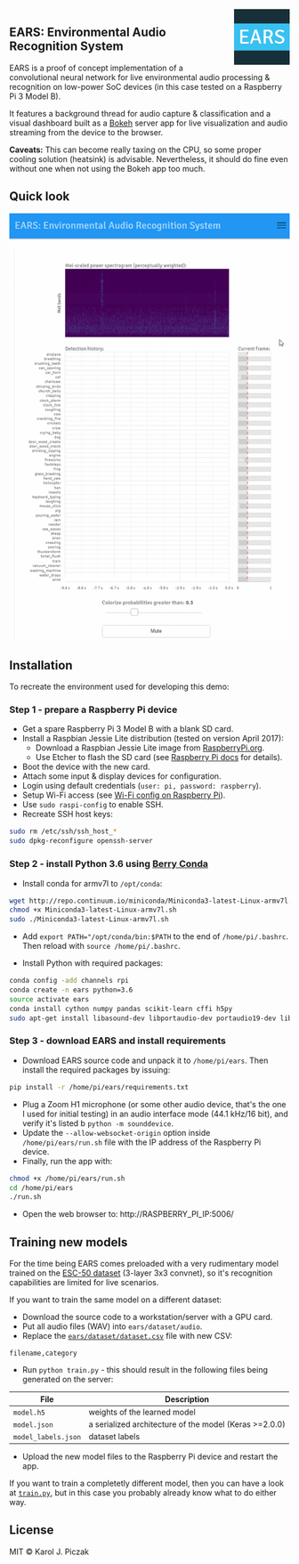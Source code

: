 <img src="logo.gif" alt="EARS logo" title="Environmental Audio Recognition System" align="right" />

## EARS: Environmental Audio Recognition System

EARS is a proof of concept implementation of a convolutional neural network for live environmental audio processing & recognition on low-power SoC devices (in this case tested on a Raspberry Pi 3 Model B).

It features a background thread for audio capture & classification and a visual dashboard built as a [Bokeh](https://github.com/bokeh/bokeh/) server app for live visualization and audio streaming from the device to the browser.

**Caveats:**
This can become really taxing on the CPU, so some proper cooling solution (heatsink) is advisable. Nevertheless, it should do fine even without one when not using the Bokeh app too much.

## Quick look

![Demo of EARS: Environmental Audio Recognition System](EARS-demo.gif)

## Installation

To recreate the environment used for developing this demo:

### Step 1 - prepare a Raspberry Pi device
- Get a spare Raspberry Pi 3 Model B with a blank SD card.
- Install a Raspbian Jessie Lite distribution (tested on version April 2017):
  - Download a Raspbian Jessie Lite image from [RaspberryPi.org](https://www.raspberrypi.org/downloads/raspbian/).
  - Use Etcher to flash the SD card (see [Raspberry Pi docs](https://www.raspberrypi.org/documentation/installation/installing-images/README.md) for details).
- Boot the device with the new card.
- Attach some input & display devices for configuration.
- Login using default credentials (`user: pi, password: raspberry`).
- Setup Wi-Fi access (see [Wi-Fi config on Raspberry Pi](https://www.raspberrypi.org/documentation/configuration/wireless/wireless-cli.md)).
- Use `sudo raspi-config` to enable SSH.
- Recreate SSH host keys:

```bash
sudo rm /etc/ssh/ssh_host_*
sudo dpkg-reconfigure openssh-server
```
  
### Step 2 - install Python 3.6 using [Berry Conda](https://github.com/jjhelmus/berryconda)

- Install conda for armv7l to `/opt/conda`:

```bash
wget http://repo.continuum.io/miniconda/Miniconda3-latest-Linux-armv7l.sh
chmod +x Miniconda3-latest-Linux-armv7l.sh
sudo ./Miniconda3-latest-Linux-armv7l.sh
```
 
- Add `export PATH="/opt/conda/bin:$PATH` to the end of `/home/pi/.bashrc`. Then reload with `source /home/pi/.bashrc`.

- Install Python with required packages:

```bash
conda config -add channels rpi
conda create -n ears python=3.6
source activate ears
conda install cython numpy pandas scikit-learn cffi h5py
sudo apt-get install libasound-dev libportaudio-dev portaudio19-dev libportaudio2
```

### Step 3 - download EARS and install requirements

- Download EARS source code and unpack it to `/home/pi/ears`. Then install the required packages by issuing:

```bash
pip install -r /home/pi/ears/requirements.txt
```

- Plug a Zoom H1 microphone (or some other audio device, that's the one I used for initial testing) in an audio interface mode (44.1 kHz/16 bit), and verify it's listed b `python -m sounddevice`.
- Update the `--allow-websocket-origin` option inside `/home/pi/ears/run.sh` file with the IP address of the Raspberry Pi device.
- Finally, run the app with:

```bash
chmod +x /home/pi/ears/run.sh
cd /home/pi/ears
./run.sh
```

- Open the web browser to: http://RASPBERRY_PI_IP:5006/

## Training new models

For the time being EARS comes preloaded with a very rudimentary model trained on the [ESC-50 dataset](https://github.com/karoldvl/ESC-50) (3-layer 3x3 convnet), so it's recognition capabilities are limited for live scenarios.

If you want to train the same model on a different dataset:
- Download the source code to a workstation/server with a GPU card.
- Put all audio files (WAV) into `ears/dataset/audio`.
- Replace the [`ears/dataset/dataset.csv`](ears/dataset/dataset.csv) file with new CSV:

```csv
filename,category
```

- Run `python train.py` - this should result in the following files being generated on the server:

File                | Description
------------------- | ------------------------------------------------------- 
`model.h5`          | weights of the learned model
`model.json`        | a serialized architecture of the model (Keras >=2.0.0)  
`model_labels.json` | dataset labels

- Upload the new model files to the Raspberry Pi device and restart the app.

If you want to train a completetly different model, then you can have a look at [`train.py`](ears/train.py), but in this case you probably already know what to do either way.

## License

MIT © Karol J. Piczak
